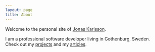 ```yaml
---
layout: page 
title: About 
---
```

Welcome to the personal site of [Jonas Karlsson](/about/).

  I am a professional software developer living in Gothenburg, Sweden. Check out my [projects](/projects/) and my [articles](/).

